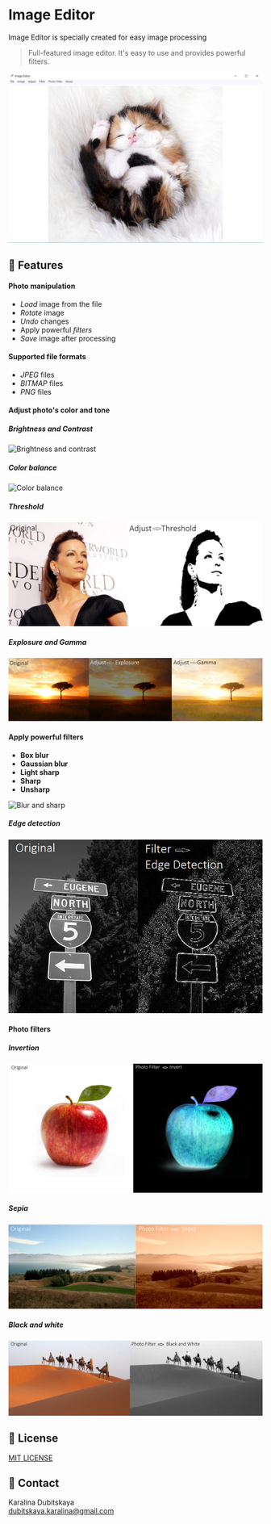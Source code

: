 # Image Editor

Image Editor is specially created for easy image processing

> Full-featured image editor. It's easy to use and provides powerful filters. 

![Main Window screenshot](https://github.com/KaralinaDubitskaya/Image-Editor/blob/master/Screenshots/main.JPG)

## 🎨 Features

#### Photo manipulation
* *Load* image from the file 
* *Rotate* image
* *Undo* changes
* Apply powerful *filters*
* *Save* image after processing 

#### Supported file formats
* *JPEG* files 
* *BITMAP* files
* *PNG* files

#### Adjust photo's color and tone

##### Brightness and Contrast
![Brightness and contrast](https://github.com/KaralinaDubitskaya/Image-Editor/blob/master/Screenshots/brightness-contrast.png)

##### Color balance
![Color balance](https://github.com/KaralinaDubitskaya/Image-Editor/blob/master/Screenshots/color-balance.png)

##### Threshold
![Threshold](https://github.com/KaralinaDubitskaya/Image-Editor/blob/master/Screenshots/threshold.png)

##### Explosure and Gamma
![Explosure and gamma](https://github.com/KaralinaDubitskaya/Image-Editor/blob/master/Screenshots/explosure-gamma.png)

#### Apply powerful filters
* **Box blur**
* **Gaussian blur**
* **Light sharp**
* **Sharp**
* **Unsharp**

![Blur and sharp](https://github.com/KaralinaDubitskaya/Image-Editor/blob/master/Screenshots/blur-sharp.png)

##### Edge detection
![Edge detection](https://github.com/KaralinaDubitskaya/Image-Editor/blob/master/Screenshots/edge-detection.png)

#### Photo filters
##### Invertion
![Invertion](https://github.com/KaralinaDubitskaya/Image-Editor/blob/master/Screenshots/invert.png)

##### Sepia
![Sepia](https://github.com/KaralinaDubitskaya/Image-Editor/blob/master/Screenshots/sepia.png)

##### Black and white
![Black and White](https://github.com/KaralinaDubitskaya/Image-Editor/blob/master/Screenshots/black-and-white.png)

## 📜 License
[MIT LICENSE](https://github.com/KaralinaDubitskaya/Image-Editor/blob/master/LICENSE)

## 💬 Contact
Karalina Dubitskaya                           
dubitskaya.karalina@gmail.com
